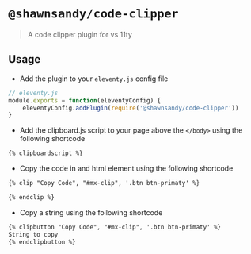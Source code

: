 # `@shawnsandy/code-clipper`

> A code clipper plugin for vs 11ty

## Usage

* Add the plugin to your `eleventy.js` config file

``` javascript
// eleventy.js
module.exports = function(eleventyConfig) {
    eleventyConfig.addPlugin(require('@shawnsandy/code-clipper'))
}
```

* Add the clipboard.js script to your page above the `</body>` using the following shortcode

``` html
{% clipboardscript %}
```

* Copy the code in and html element using the following shortcode

``` html
{% clip "Copy Code", "#mx-clip", '.btn btn-primaty' %}

{% endclip %}
```

* Copy a string using the following shortcode

``` html
{% clipbutton "Copy Code", "#mx-clip", '.btn btn-primaty' %}
String to copy
{% endclipbutton %}
```
